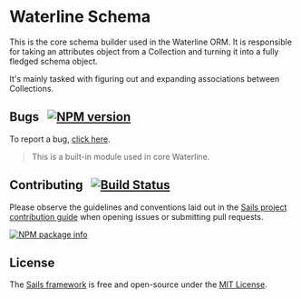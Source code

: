 # Waterline Schema

This is the core schema builder used in the Waterline ORM. It is responsible for taking an
attributes object from a Collection and turning it into a fully fledged schema object.

It's mainly tasked with figuring out and expanding associations between Collections.

## Bugs &nbsp; [![NPM version](https://badge.fury.io/js/waterline-schema.svg)](http://npmjs.com/package/waterline-schema)

To report a bug, [click here](http://sailsjs.com/bugs).

> This is a built-in module used in core Waterline.

## Contributing &nbsp; [![Build Status](https://travis-ci.org/balderdashy/waterline-schema.svg?branch=master)](https://travis-ci.org/balderdashy/waterline-schema)

Please observe the guidelines and conventions laid out in the [Sails project contribution guide](http://sailsjs.com/documentation/contributing) when opening issues or submitting pull requests.

[![NPM package info](https://nodei.co/npm/waterline-schema.png?downloads=true)](http://npmjs.com/package/waterline-schema)

## License

The [Sails framework](http://sailsjs.com) is free and open-source under the [MIT License](http://sailsjs.com/license).
